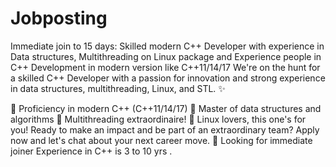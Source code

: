 # Jobposting
Immediate join to 15 days: Skilled modern C++ Developer with experience in Data structures, Multithreading on Linux package and Experience people in C++ Development in modern version like C++11/14/17
We're on the hunt for a skilled C++ Developer with a passion for innovation and strong experience in data structures, multithreading, Linux, and STL. ✨

🔹 Proficiency in modern C++ (C++11/14/17)
🔹 Master of data structures and algorithms
🔹 Multithreading extraordinaire!
🔹 Linux lovers, this one's for you!
Ready to make an impact and be part of an extraordinary team? Apply now and let's chat about your next career move. 🤝
Looking for immediate joiner 
Experience in C++ is 3 to 10 yrs .
